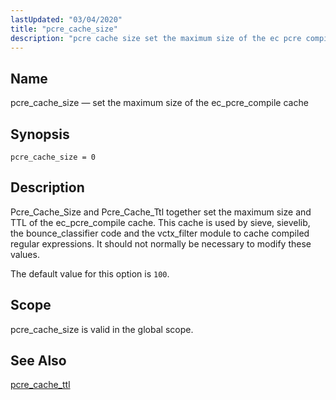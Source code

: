 ```yaml
---
lastUpdated: "03/04/2020"
title: "pcre_cache_size"
description: "pcre cache size set the maximum size of the ec pcre compile cache pcre cache size 0 Pcre Cache Size and Pcre Cache Ttl together set the maximum size and TTL of the ec pcre compile cache This cache is used by sieve sievelib the bounce classifier code and the..."
---
```


<a name="conf.ref.pcre_cache_size"></a> 
## Name

pcre_cache_size — set the maximum size of the ec_pcre_compile cache

## Synopsis

`pcre_cache_size = 0`

<a name="idp10971696"></a> 
## Description

Pcre_Cache_Size and Pcre_Cache_Ttl together set the maximum size and TTL of the ec_pcre_compile cache. This cache is used by sieve, sievelib, the bounce_classifier code and the vctx_filter module to cache compiled regular expressions. It should not normally be necessary to modify these values.

The default value for this option is `100`.

<a name="idp10974480"></a> 
## Scope

pcre_cache_size is valid in the global scope.

<a name="idp10976128"></a> 
## See Also

[pcre_cache_ttl](/momentum/3/3-reference/3-reference-conf-ref-pcre-cache-ttl)